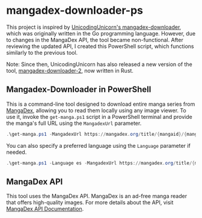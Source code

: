 # mangadex-downloader-ps

This project is inspired by [UnicodingUnicorn's mangadex-downloader](https://github.com/UnicodingUnicorn/mangadex-downloader), which was originally written in the Go programming language. However, due to changes in the MangaDex API, the tool became non-functional. After reviewing the updated API, I created this PowerShell script, which functions similarly to the previous tool.

Note: Since then, UnicodingUnicorn has also released a new version of the tool, [mangadex-downloader-2](https://github.com/UnicodingUnicorn/mangadex-downloader-2), now written in Rust.

## Mangadex-Downloader in PowerShell

This is a command-line tool designed to download entire manga series from [MangaDex](https://mangadex.org/), allowing you to read them locally using any image viewer. To use it, invoke the `get-manga.ps1` script in a PowerShell terminal and provide the manga's full URL using the `MangadexUrl` parameter.

```powershell
.\get-manga.ps1 -MangadexUrl https://mangadex.org/title/{mangaid}/{manganame}}
```

You can also specify a preferred language using the `Language` parameter if needed. 

```powershell
.\get-manga.ps1 -Language es -MangadexUrl https://mangadex.org/title/{mangaid}/{manganame}}
```

## MangaDex API

This tool uses the MangaDex API. MangaDex is an ad-free manga reader that offers high-quality images. For more details about the API, visit [MangaDex API Documentation](https://api.mangadex.org/docs/).
